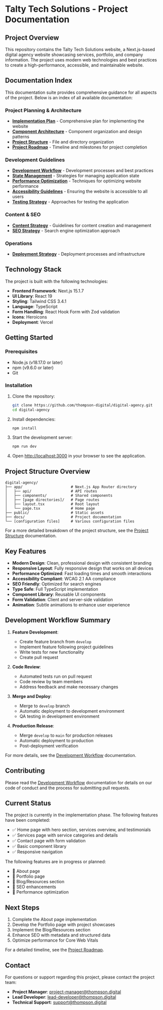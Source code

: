 # Talty Tech Solutions - Project Documentation

## Project Overview

This repository contains the Talty Tech Solutions website, a Next.js-based digital agency website showcasing services, portfolio, and company information. The project uses modern web technologies and best practices to create a high-performance, accessible, and maintainable website.

## Documentation Index

This documentation suite provides comprehensive guidance for all aspects of the project. Below is an index of all available documentation:

### Project Planning & Architecture

- [**Implementation Plan**](./implementation-plan.md) - Comprehensive plan for implementing the website
- [**Component Architecture**](./component-architecture.md) - Component organization and design patterns
- [**Project Structure**](./project-structure.md) - File and directory organization
- [**Project Roadmap**](./project-roadmap.md) - Timeline and milestones for project completion

### Development Guidelines

- [**Development Workflow**](./development-workflow.md) - Development processes and best practices
- [**State Management**](./state-management.md) - Strategies for managing application state
- [**Performance Optimization**](./performance-optimization.md) - Techniques for optimizing website performance
- [**Accessibility Guidelines**](./accessibility-guidelines.md) - Ensuring the website is accessible to all users
- [**Testing Strategy**](./testing-strategy.md) - Approaches for testing the application

### Content & SEO

- [**Content Strategy**](./content-strategy.md) - Guidelines for content creation and management
- [**SEO Strategy**](./seo-strategy.md) - Search engine optimization approach

### Operations

- [**Deployment Strategy**](./deployment-strategy.md) - Deployment processes and infrastructure

## Technology Stack

The project is built with the following technologies:

- **Frontend Framework**: Next.js 15.1.7
- **UI Library**: React 19
- **Styling**: Tailwind CSS 3.4.1
- **Language**: TypeScript
- **Form Handling**: React Hook Form with Zod validation
- **Icons**: Heroicons
- **Deployment**: Vercel

## Getting Started

### Prerequisites

- Node.js (v18.17.0 or later)
- npm (v9.6.0 or later)
- Git

### Installation

1. Clone the repository:
   ```bash
   git clone https://github.com/thompson-digital/digital-agency.git
   cd digital-agency
   ```

2. Install dependencies:
   ```bash
   npm install
   ```

3. Start the development server:
   ```bash
   npm run dev
   ```

4. Open [http://localhost:3000](http://localhost:3000) in your browser to see the application.

## Project Structure Overview

```
digital-agency/
├── app/                      # Next.js App Router directory
│   ├── api/                  # API routes
│   ├── components/           # Shared components
│   ├── [page directories]/   # Page routes
│   ├── layout.tsx            # Root layout
│   └── page.tsx              # Home page
├── public/                   # Static assets
├── docs/                     # Project documentation
└── [configuration files]     # Various configuration files
```

For a more detailed breakdown of the project structure, see the [Project Structure](./project-structure.md) documentation.

## Key Features

- **Modern Design**: Clean, professional design with consistent branding
- **Responsive Layout**: Fully responsive design that works on all devices
- **Performance Optimized**: Fast loading times and smooth interactions
- **Accessibility Compliant**: WCAG 2.1 AA compliance
- **SEO Friendly**: Optimized for search engines
- **Type Safe**: Full TypeScript implementation
- **Component Library**: Reusable UI components
- **Form Validation**: Client and server-side validation
- **Animation**: Subtle animations to enhance user experience

## Development Workflow Summary

1. **Feature Development**:
   - Create feature branch from `develop`
   - Implement feature following project guidelines
   - Write tests for new functionality
   - Create pull request

2. **Code Review**:
   - Automated tests run on pull request
   - Code review by team members
   - Address feedback and make necessary changes

3. **Merge and Deploy**:
   - Merge to `develop` branch
   - Automatic deployment to development environment
   - QA testing in development environment

4. **Production Release**:
   - Merge `develop` to `main` for production releases
   - Automatic deployment to production
   - Post-deployment verification

For more details, see the [Development Workflow](./development-workflow.md) documentation.

## Contributing

Please read the [Development Workflow](./development-workflow.md) documentation for details on our code of conduct and the process for submitting pull requests.

## Current Status

The project is currently in the implementation phase. The following features have been completed:

- ✅ Home page with hero section, services overview, and testimonials
- ✅ Services page with service categories and details
- ✅ Contact page with form validation
- ✅ Basic component library
- ✅ Responsive navigation

The following features are in progress or planned:

- 🔄 About page
- 🔄 Portfolio page
- 🔄 Blog/Resources section
- 🔄 SEO enhancements
- 🔄 Performance optimization

## Next Steps

1. Complete the About page implementation
2. Develop the Portfolio page with project showcases
3. Implement the Blog/Resources section
4. Enhance SEO with metadata and structured data
5. Optimize performance for Core Web Vitals

For a detailed timeline, see the [Project Roadmap](./project-roadmap.md).

## Contact

For questions or support regarding this project, please contact the project team:

- **Project Manager**: [project-manager@thompson.digital](mailto:project-manager@thompson.digital)
- **Lead Developer**: [lead-developer@thompson.digital](mailto:lead-developer@thompson.digital)
- **Technical Support**: [support@thompson.digital](mailto:support@thompson.digital)
